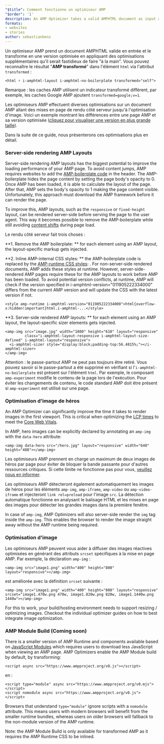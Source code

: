 ```yaml
---
"$title": Comment fonctionne un optimiseur AMP
"$order": '1'
description: An AMP Optimizer takes a valid AMPHTML document as input and transforms it into an optimized version by applying additional optimizations that would be cumbersome to do “by hand”. This guides explains in details how AMP Optimizer work.
formats:
- websites
- stories
author: sebastianbenz
---
```


Un optimiseur AMP prend un document AMPHTML valide en entrée et le transforme en une version optimisée en appliquant des optimisations supplémentaires qu'il serait fastidieux de faire "à la main". Vous pouvez reconnaître le résultat "**AMP transformé**" dans l'élément `html` via l'attribut `transformed` :

```
<html ⚡ i-amphtml-layout i-amphtml-no-boilerplate transformed="self">
```

Remarque : les caches AMP utilisent un indicateur transformé différent, par exemple, les caches Google AMP ajoutent `transformed=google;v=1`.

Les optimiseurs AMP effectuent diverses optimisations sur un document AMP allant des mises en page de rendu côté serveur jusqu'à l'optimisation d'image. Voici un exemple montrant les différences entre une page AMP et sa version optimisée ([cliquez pour visualiser une version en plus grande taille](/static/img/docs/guides/optimized-amp-diff.png)).

<a href="/static/img/docs/guides/optimized-amp-diff.png"><amp-img lightbox layout="responsive" width="2560" height="773" src="/static/img/docs/guides/optimized-amp-diff.png"></amp-img></a>

Dans la suite de ce guide, nous présenterons ces optimisations plus en détail.

### Server-side rendering AMP Layouts

Server-side rendering AMP layouts has the biggest potential to improve the loading performance of your AMP page. To avoid content jumps, AMP requires websites to add the [AMP-boilerplate code](https://amp.dev/documentation/guides-and-tutorials/learn/spec/amp-boilerplate/?format=websites) in the header. The AMP-boilerplate hides the page content by setting the page body's opacity to 0. Once AMP has been loaded, it is able to calculate the layout of the page. After that, AMP sets the body's opacity to 1 making the page content visible. Unfortunately, this approach must download the AMP framework before it can render the page.

To improve this, AMP layouts, such as the `responsive` or `fixed-height` layout, can be rendered server-side before serving the page to the user agent. This way it becomes possible to remove the AMP-boilerplate while still avoiding [content shifts](https://web.dev/cls/) during page load.

Le rendu côté serveur fait trois choses :

⁣**1. Remove the AMP boilerplate: ** for each element using an AMP layout, the layout-specific markup gets injected.

⁣**2. Inline AMP-internal CSS styles: ** the AMP-boilerplate code is replaced by the <a href="https://cdn.ampproject.org/v0.css" data-md-type="link">AMP-runtime CSS styles</a>: <style data-md-type="raw_html" amp-runtime="">...</style>. For non-server-side rendered documents, AMP adds these styles at runtime. However, server-side-rendered AMP pages require these for the AMP layouts to work before AMP has been loaded. To avoid potential version conflicts, at runtime, AMP will check if the version specified in i-amphtml-version="011905222334000" differs from the current AMP version and will update the CSS with the latest version if not.

```
<style amp-runtime i-amphtml-version="011905222334000">html{overflow-x:hidden!important}html.i-amphtml-...</style>
```

⁣**3. Server-side rendered AMP layouts: ** for each element using an AMP layout, the layout-specific sizer elements gets injected.

```
<amp-img src="image.jpg" width="1080" height="610" layout="responsive"
         class="i-amphtml-layout-responsive i-amphtml-layout-size-defined" i-amphtml-layout="responsive">
  <i-amphtml-sizer style="display:block;padding-top:56.4815%;"></i-amphtml-sizer>
</amp-img>
```

Attention : le passe-partout AMP ne peut pas toujours être retiré. Vous pouvez savoir si le passe-partout a été supprimé en vérifiant si l'`i-amphtml-no-boilerplate` est présent sur l'élément `html`. Par exemple, le composant `amp-experiment` modifie le contenu de la page lors de l'exécution. Pour éviter les changements de contenu, le code standard AMP doit être présent si `amp-experiment` est utilisé sur une page.

### Optimisation d'image de héros

An AMP Optimizer can significantly improve the time it takes to render images in the first viewport. This is critical when optimizing the [LCP times](https://web.dev/lcp/) to meet the [Core Web Vitals](https://web.dev/vitals).

In AMP, hero images can be explicitly declared by annotating an `amp-img` with the `data-hero` attribute:

```
<amp-img data-hero src="/hero.jpg" layout="responsive" width="640" height="480"></amp-img>
```

Les optimiseurs AMP prennent en charge un maximum de deux images de héros par page pour éviter de bloquer la bande passante pour d'autres ressources critiques. Si cette limite ne fonctionne pas pour vous, [veuillez nous en informer](https://github.com/ampproject/amp-toolbox/issues).

Les optimiseurs AMP détecteront également automatiquement les images de héros pour les éléments `amp-img`, `amp-iframe`, `amp-video` ou `amp-video-iframe` et injecteront `link rel=preload` pour l'image `src`. La détection automatique fonctionne en analysant le balisage HTML et les mises en page des images pour détecter les grandes images dans la première fenêtre.

In case of `amp-img`, AMP Optimizers will also server-side render the `img` tag inside the `amp-img`. This enables the browser to render the image straight away without the AMP runtime being required.

### Optimisation d'image

Les optimiseurs AMP peuvent vous aider à diffuser des images réactives optimisées en générant des attributs `srcset` spécifiques à la mise en page AMP. Par exemple, la déclaration `amp-img` :

```
<amp-img src="image1.png" width="400" height="800" layout="responsive"></amp-img>
```

est améliorée avec la définition `srcset` suivante :

```
<amp-img src="image1.png" width="400" height="800" layout="responsive" srcset="image1.470w.png 470w, image1.820w.png 820w, image1.1440w.png 1440w"></amp-img>
```

For this to work, your build/hosting environment needs to support resizing / optimizing images. Checkout the individual optimizer guides on how to best integrate image optimization.

### AMP Module Build (Coming soon)

There is a smaller version of AMP Runtime and components available based on [JavaScript Modules](https://v8.dev/features/modules#browser) which requires users to download less JavaScript when viewing an AMP page. AMP Optimizers enable the AMP Module build by default, by transforming:

```
<script async src="https://www.ampproject.org/v0.js"></script>
```

en :

```
<script type="module" async src="https://www.ampproject.org/v0.mjs"></script>
<script nomodule async src="https://www.ampproject.org/v0.js"></script>
```

Browsers that understand `type="module"` ignore scripts with a `nomodule` attribute. This means users with modern browsers will benefit from the smaller runtime bundles, whereas users on older browsers will fallback to the non-module version of the AMP runtime.

Note: the AMP Module Build is only available for transformed AMP as it requires the AMP Runtime CSS to be inlined.

